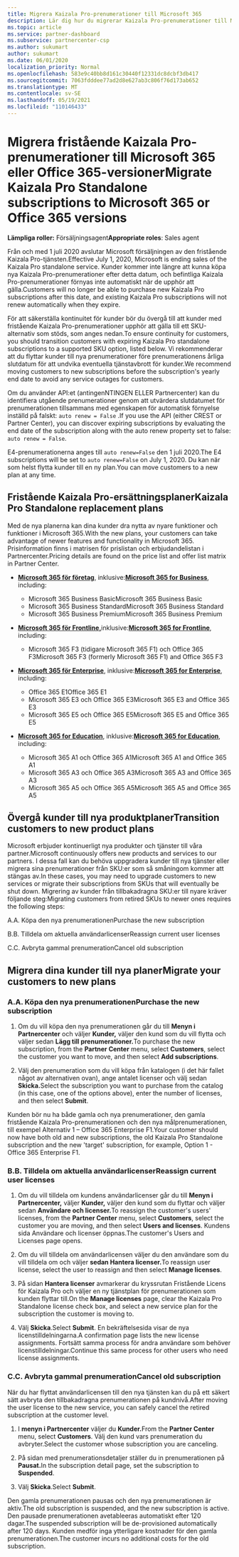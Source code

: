 ```yaml
---
title: Migrera Kaizala Pro-prenumerationer till Microsoft 365
description: Lär dig hur du migrerar Kaizala Pro-prenumerationer till Microsoft 365- eller Office 365-versioner. Läs den här artikeln för mer information om hur du övergår till dina kunder.
ms.topic: article
ms.service: partner-dashboard
ms.subservice: partnercenter-csp
ms.author: sukumart
author: sukumart
ms.date: 06/01/2020
localization_priority: Normal
ms.openlocfilehash: 583e9c40bb8d161c30440f12331dc8dcbf3db417
ms.sourcegitcommit: 7063fdddee77ad2d8e627ab3c806f76d173ab652
ms.translationtype: MT
ms.contentlocale: sv-SE
ms.lasthandoff: 05/19/2021
ms.locfileid: "110146433"
---
```

# <a name="migrate-kaizala-pro-standalone-subscriptions-to-microsoft-365-or-office-365-versions"></a><span data-ttu-id="c9e16-104">Migrera fristående Kaizala Pro-prenumerationer till Microsoft 365 eller Office 365-versioner</span><span class="sxs-lookup"><span data-stu-id="c9e16-104">Migrate Kaizala Pro Standalone subscriptions to Microsoft 365 or Office 365 versions</span></span>

<span data-ttu-id="c9e16-105">**Lämpliga roller:** Försäljningsagent</span><span class="sxs-lookup"><span data-stu-id="c9e16-105">**Appropriate roles**: Sales agent</span></span>

<span data-ttu-id="c9e16-106">Från och med 1 juli 2020 avslutar Microsoft försäljningen av den fristående Kaizala Pro-tjänsten.</span><span class="sxs-lookup"><span data-stu-id="c9e16-106">Effective July 1, 2020, Microsoft is ending sales of the Kaizala Pro standalone service.</span></span> <span data-ttu-id="c9e16-107">Kunder kommer inte längre att kunna köpa nya Kaizala Pro-prenumerationer efter detta datum, och befintliga Kaizala Pro-prenumerationer förnyas inte automatiskt när de upphör att gälla.</span><span class="sxs-lookup"><span data-stu-id="c9e16-107">Customers will no longer be able to purchase new Kaizala Pro subscriptions after this date, and existing Kaizala Pro subscriptions will not renew automatically when they expire.</span></span>

<span data-ttu-id="c9e16-108">För att säkerställa kontinuitet för kunder bör du övergå till att kunder med fristående Kaizala Pro-prenumerationer upphör att gälla till ett SKU-alternativ som stöds, som anges nedan.</span><span class="sxs-lookup"><span data-stu-id="c9e16-108">To ensure continuity for customers, you should transition customers with expiring Kaizala Pro standalone subscriptions to a supported SKU option, listed below.</span></span> <span data-ttu-id="c9e16-109">Vi rekommenderar att du flyttar kunder till nya prenumerationer före prenumerationens årliga slutdatum för att undvika eventuella tjänstavbrott för kunder.</span><span class="sxs-lookup"><span data-stu-id="c9e16-109">We recommend moving customers to new subscriptions before the subscription's yearly end date to avoid any service outages for customers.</span></span>

<span data-ttu-id="c9e16-110">Om du använder API:et (antingenNTINGEN ELLER Partnercenter) kan du identifiera utgående prenumerationer genom att utvärdera slutdatumet för prenumerationen tillsammans med egenskapen för automatisk förnyelse inställd på falskt: `auto renew = False` .</span><span class="sxs-lookup"><span data-stu-id="c9e16-110">If you use the API (either CREST or Partner Center), you can discover expiring subscriptions by evaluating the end date of the subscription along with the auto renew property set to false: `auto renew = False`.</span></span>

<span data-ttu-id="c9e16-111">E4-prenumerationerna anges till `auto renew=False` den 1 juli 2020.</span><span class="sxs-lookup"><span data-stu-id="c9e16-111">The E4 subscriptions will be set to `auto renew=False` on July 1, 2020.</span></span> <span data-ttu-id="c9e16-112">Du kan när som helst flytta kunder till en ny plan.</span><span class="sxs-lookup"><span data-stu-id="c9e16-112">You can move customers to a new plan at any time.</span></span>

## <a name="kaizala-pro-standalone-replacement-plans"></a><span data-ttu-id="c9e16-113">Fristående Kaizala Pro-ersättningsplaner</span><span class="sxs-lookup"><span data-stu-id="c9e16-113">Kaizala Pro Standalone replacement plans</span></span>

<span data-ttu-id="c9e16-114">Med de nya planerna kan dina kunder dra nytta av nyare funktioner och funktioner i Microsoft 365.</span><span class="sxs-lookup"><span data-stu-id="c9e16-114">With the new plans, your customers can take advantage of newer features and functionality in Microsoft 365.</span></span> <span data-ttu-id="c9e16-115">Prisinformation finns i matrisen för prislistan och erbjudandelistan i Partnercenter.</span><span class="sxs-lookup"><span data-stu-id="c9e16-115">Pricing details are found on the price list and offer list matrix in Partner Center.</span></span>

- <span data-ttu-id="c9e16-116">[**Microsoft 365 för företag**](https://www.microsoft.com/microsoft-365/compare-all-microsoft-365-products?&activetab=tab:primaryr2), inklusive:</span><span class="sxs-lookup"><span data-stu-id="c9e16-116">[**Microsoft 365 for Business**](https://www.microsoft.com/microsoft-365/compare-all-microsoft-365-products?&activetab=tab:primaryr2), including:</span></span>  
   - <span data-ttu-id="c9e16-117">Microsoft 365 Business Basic</span><span class="sxs-lookup"><span data-stu-id="c9e16-117">Microsoft 365 Business Basic</span></span>
   - <span data-ttu-id="c9e16-118">Microsoft 365 Business Standard</span><span class="sxs-lookup"><span data-stu-id="c9e16-118">Microsoft 365 Business Standard</span></span>
   - <span data-ttu-id="c9e16-119">Microsoft 365 Business Premium</span><span class="sxs-lookup"><span data-stu-id="c9e16-119">Microsoft 365 Business Premium</span></span>
    
- <span data-ttu-id="c9e16-120">[**Microsoft 365 för Frontline,**](https://www.microsoft.com/microsoft-365/microsoft-365-enterprise-f3?activetab=pivot:overviewtab)inklusive:</span><span class="sxs-lookup"><span data-stu-id="c9e16-120">[**Microsoft 365 for Frontline**](https://www.microsoft.com/microsoft-365/microsoft-365-enterprise-f3?activetab=pivot:overviewtab), including:</span></span>
   - <span data-ttu-id="c9e16-121">Microsoft 365 F3 (tidigare Microsoft 365 F1) och Office 365 F3</span><span class="sxs-lookup"><span data-stu-id="c9e16-121">Microsoft 365 F3 (formerly Microsoft 365 F1) and Office 365 F3</span></span>
    
- <span data-ttu-id="c9e16-122">[**Microsoft 365 för Enterprise**](https://www.microsoft.com/microsoft-365/compare-microsoft-365-enterprise-plans), inklusive:</span><span class="sxs-lookup"><span data-stu-id="c9e16-122">[**Microsoft 365 for Enterprise**](https://www.microsoft.com/microsoft-365/compare-microsoft-365-enterprise-plans), including:</span></span> 
   - <span data-ttu-id="c9e16-123">Office 365 E1</span><span class="sxs-lookup"><span data-stu-id="c9e16-123">Office 365 E1</span></span>
   - <span data-ttu-id="c9e16-124">Microsoft 365 E3 och Office 365 E3</span><span class="sxs-lookup"><span data-stu-id="c9e16-124">Microsoft 365 E3 and Office 365 E3</span></span>
   - <span data-ttu-id="c9e16-125">Microsoft 365 E5 och Office 365 E5</span><span class="sxs-lookup"><span data-stu-id="c9e16-125">Microsoft 365 E5 and Office 365 E5</span></span>

- <span data-ttu-id="c9e16-126">[**Microsoft 365 for Education**](https://www.microsoft.com/education/buy-license/microsoft365), inklusive:</span><span class="sxs-lookup"><span data-stu-id="c9e16-126">[**Microsoft 365 for Education**](https://www.microsoft.com/education/buy-license/microsoft365), including:</span></span> 
    - <span data-ttu-id="c9e16-127">Microsoft 365 A1 och Office 365 A1</span><span class="sxs-lookup"><span data-stu-id="c9e16-127">Microsoft 365 A1 and Office 365 A1</span></span>
    - <span data-ttu-id="c9e16-128">Microsoft 365 A3 och Office 365 A3</span><span class="sxs-lookup"><span data-stu-id="c9e16-128">Microsoft 365 A3 and Office 365 A3</span></span>
    - <span data-ttu-id="c9e16-129">Microsoft 365 A5 och Office 365 A5</span><span class="sxs-lookup"><span data-stu-id="c9e16-129">Microsoft 365 A5 and Office 365 A5</span></span>

## <a name="transition-customers-to-new-product-plans"></a><span data-ttu-id="c9e16-130">Övergå kunder till nya produktplaner</span><span class="sxs-lookup"><span data-stu-id="c9e16-130">Transition customers to new product plans</span></span>

<span data-ttu-id="c9e16-131">Microsoft erbjuder kontinuerligt nya produkter och tjänster till våra partner.</span><span class="sxs-lookup"><span data-stu-id="c9e16-131">Microsoft continuously offers new products and services to our partners.</span></span> <span data-ttu-id="c9e16-132">I dessa fall kan du behöva uppgradera kunder till nya tjänster eller migrera sina prenumerationer från SKU:er som så småningom kommer att stängas av.</span><span class="sxs-lookup"><span data-stu-id="c9e16-132">In these cases, you may need to upgrade customers to new services or migrate their subscriptions from SKUs that will eventually be shut down.</span></span> <span data-ttu-id="c9e16-133">Migrering av kunder från tillbakadragna SKU:er till nyare kräver följande steg:</span><span class="sxs-lookup"><span data-stu-id="c9e16-133">Migrating customers from retired SKUs to newer ones requires the following steps:</span></span>

<span data-ttu-id="c9e16-134">A.</span><span class="sxs-lookup"><span data-stu-id="c9e16-134">A.</span></span> <span data-ttu-id="c9e16-135">Köpa den nya prenumerationen</span><span class="sxs-lookup"><span data-stu-id="c9e16-135">Purchase the new subscription</span></span>

<span data-ttu-id="c9e16-136">B.</span><span class="sxs-lookup"><span data-stu-id="c9e16-136">B.</span></span> <span data-ttu-id="c9e16-137">Tilldela om aktuella användarlicenser</span><span class="sxs-lookup"><span data-stu-id="c9e16-137">Reassign current user licenses</span></span>

<span data-ttu-id="c9e16-138">C.</span><span class="sxs-lookup"><span data-stu-id="c9e16-138">C.</span></span> <span data-ttu-id="c9e16-139">Avbryta gammal prenumeration</span><span class="sxs-lookup"><span data-stu-id="c9e16-139">Cancel old subscription</span></span>


## <a name="migrate-your-customers-to-new-plans"></a><span data-ttu-id="c9e16-140">Migrera dina kunder till nya planer</span><span class="sxs-lookup"><span data-stu-id="c9e16-140">Migrate your customers to new plans</span></span>

### <a name="a-purchase-the-new-subscription"></a><span data-ttu-id="c9e16-141">A.</span><span class="sxs-lookup"><span data-stu-id="c9e16-141">A.</span></span> <span data-ttu-id="c9e16-142">Köpa den nya prenumerationen</span><span class="sxs-lookup"><span data-stu-id="c9e16-142">Purchase the new subscription</span></span>

1. <span data-ttu-id="c9e16-143">Om du vill köpa den nya prenumerationen går du till **Menyn i Partnercenter** och väljer **Kunder,** väljer den kund som du vill flytta och väljer sedan **Lägg till prenumerationer.**</span><span class="sxs-lookup"><span data-stu-id="c9e16-143">To purchase the new subscription, from the **Partner Center** menu, select **Customers**, select the customer you want to move, and then select **Add subscriptions**.</span></span>

2. <span data-ttu-id="c9e16-144">Välj den prenumeration som du vill köpa från katalogen (i det här fallet något av alternativen ovan), ange antalet licenser och välj sedan **Skicka.**</span><span class="sxs-lookup"><span data-stu-id="c9e16-144">Select the subscription you want to purchase from the catalog (in this case, one of the options above), enter the number of licenses, and then select **Submit**.</span></span>

<span data-ttu-id="c9e16-145">Kunden bör nu ha både gamla och nya prenumerationer, den gamla fristående Kaizala Pro-prenumerationen och den nya målprenumerationen, till exempel Alternativ 1 – Office 365 Enterprise F1.</span><span class="sxs-lookup"><span data-stu-id="c9e16-145">Your customer should now have both old and new subscriptions, the old Kaizala Pro Standalone subscription and the new 'target' subscription, for example, Option 1 - Office 365 Enterprise F1.</span></span>

### <a name="b-reassign-current-user-licenses"></a><span data-ttu-id="c9e16-146">B.</span><span class="sxs-lookup"><span data-stu-id="c9e16-146">B.</span></span> <span data-ttu-id="c9e16-147">Tilldela om aktuella användarlicenser</span><span class="sxs-lookup"><span data-stu-id="c9e16-147">Reassign current user licenses</span></span>

1. <span data-ttu-id="c9e16-148">Om du vill tilldela om kundens användarlicenser går du till **Menyn i Partnercenter,** väljer **Kunder,** väljer den kund som du flyttar och väljer sedan **Användare och licenser.**</span><span class="sxs-lookup"><span data-stu-id="c9e16-148">To reassign the customer's users' licenses, from the **Partner Center** menu, select **Customers**, select the customer you are moving, and then select **Users and licenses**.</span></span> <span data-ttu-id="c9e16-149">Kundens sida Användare och licenser öppnas.</span><span class="sxs-lookup"><span data-stu-id="c9e16-149">The customer's Users and Licenses page opens.</span></span>

2. <span data-ttu-id="c9e16-150">Om du vill tilldela om användarlicensen väljer du den användare som du vill tilldela om och väljer **sedan Hantera licenser.**</span><span class="sxs-lookup"><span data-stu-id="c9e16-150">To reassign user license, select the user to reassign and then select **Manage licenses**.</span></span>

3. <span data-ttu-id="c9e16-151">På sidan **Hantera licenser** avmarkerar du kryssrutan Fristående Licens för Kaizala Pro och väljer en ny tjänstplan för prenumerationen som kunden flyttar till.</span><span class="sxs-lookup"><span data-stu-id="c9e16-151">On the **Manage licenses** page, clear the Kaizala Pro Standalone license check box, and select a new service plan for the subscription the customer is moving to.</span></span>

4.  <span data-ttu-id="c9e16-152">Välj **Skicka**.</span><span class="sxs-lookup"><span data-stu-id="c9e16-152">Select **Submit**.</span></span> <span data-ttu-id="c9e16-153">En bekräftelsesida visar de nya licenstilldelningarna.</span><span class="sxs-lookup"><span data-stu-id="c9e16-153">A confirmation page lists the new license assignments.</span></span> <span data-ttu-id="c9e16-154">Fortsätt samma process för andra användare som behöver licenstilldelningar.</span><span class="sxs-lookup"><span data-stu-id="c9e16-154">Continue this same process for other users who need license assignments.</span></span>

### <a name="c-cancel-old-subscription"></a><span data-ttu-id="c9e16-155">C.</span><span class="sxs-lookup"><span data-stu-id="c9e16-155">C.</span></span> <span data-ttu-id="c9e16-156">Avbryta gammal prenumeration</span><span class="sxs-lookup"><span data-stu-id="c9e16-156">Cancel old subscription</span></span>

<span data-ttu-id="c9e16-157">När du har flyttat användarlicensen till den nya tjänsten kan du på ett säkert sätt avbryta den tillbakadragna prenumerationen på kundnivå.</span><span class="sxs-lookup"><span data-stu-id="c9e16-157">After moving the user license to the new service, you can safely cancel the retired subscription at the customer level.</span></span>

1.  <span data-ttu-id="c9e16-158">I **menyn i Partnercenter** väljer du **Kunder.**</span><span class="sxs-lookup"><span data-stu-id="c9e16-158">From the **Partner Center** menu, select **Customers**.</span></span> <span data-ttu-id="c9e16-159">Välj den kund vars prenumeration du avbryter.</span><span class="sxs-lookup"><span data-stu-id="c9e16-159">Select the customer whose subscription you are canceling.</span></span>

2.  <span data-ttu-id="c9e16-160">På sidan med prenumerationsdetaljer ställer du in prenumerationen på **Pausat.**</span><span class="sxs-lookup"><span data-stu-id="c9e16-160">In the subscription detail page, set the subscription to **Suspended**.</span></span>

3.  <span data-ttu-id="c9e16-161">Välj **Skicka**.</span><span class="sxs-lookup"><span data-stu-id="c9e16-161">Select **Submit**.</span></span>

<span data-ttu-id="c9e16-162">Den gamla prenumerationen pausas och den nya prenumerationen är aktiv.</span><span class="sxs-lookup"><span data-stu-id="c9e16-162">The old subscription is suspended, and the new subscription is active.</span></span> <span data-ttu-id="c9e16-163">Den pausade prenumerationen avetableeras automatiskt efter 120 dagar.</span><span class="sxs-lookup"><span data-stu-id="c9e16-163">The suspended subscription will be de-provisioned automatically after 120 days.</span></span> <span data-ttu-id="c9e16-164">Kunden medför inga ytterligare kostnader för den gamla prenumerationen.</span><span class="sxs-lookup"><span data-stu-id="c9e16-164">The customer incurs no additional costs for the old subscription.</span></span>
